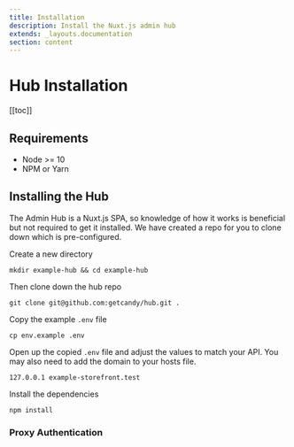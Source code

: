 ```yaml
---
title: Installation
description: Install the Nuxt.js admin hub
extends: _layouts.documentation
section: content
---
```


# Hub Installation

[[toc]]
## Requirements

- Node >= 10
- NPM or Yarn

## Installing the Hub
The Admin Hub is a Nuxt.js SPA, so knowledge of how it works is beneficial but not required to get it installed. We have created a repo for you to clone down which is pre-configured.

Create a new directory

```
mkdir example-hub && cd example-hub
```

Then clone down the hub repo

```
git clone git@github.com:getcandy/hub.git .
```

Copy the example `.env` file

```
cp env.example .env
```

Open up the copied `.env` file and adjust the values to match your API. You may also need to add the domain to your hosts file.

```
127.0.0.1 example-storefront.test
```
Install the dependencies

```
npm install
```

### Proxy Authentication